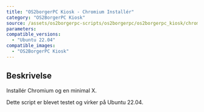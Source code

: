 ```yaml
---
title: "OS2borgerPC Kiosk - Chromium Installér"
category: "OS2BorgerPC Kiosk"
source: /assets/os2borgerpc-scripts/os2borgerpc/os2borgerpc_kiosk/chromium_install.sh
parameters:
compatible_versions:
  - "Ubuntu 22.04"
compatible_images:
  - "OS2BorgerPC Kiosk"
---
```


## Beskrivelse
Installér Chromium og en minimal X.

Dette script er blevet testet og virker på Ubuntu 22.04.